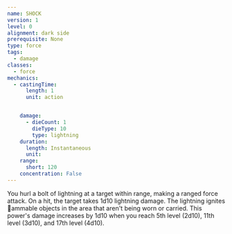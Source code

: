 ```yaml
---
name: SHOCK
version: 1
level: 0
alignment: dark side
prerequisite: None
type: force
tags:
  - damage
classes:
  - force
mechanics:
  - castingTime:
      length: 1
      unit: action


    damage:
      - dieCount: 1
        dieType: 10
        type: lightning
    duration:
      length: Instantaneous
      unit: 
    range:
      short: 120
    concentration: False
---
```

You hurl a bolt of lightning at a target within range,
making a ranged force attack. On a hit, the target takes
1d10 lightning damage. The lightning ignites
􀃖ammable objects in the area that aren't being worn or
carried.
This power's damage increases by 1d10 when you
reach 5th level (2d10), 11th level (3d10), and 17th level
(4d10).

    